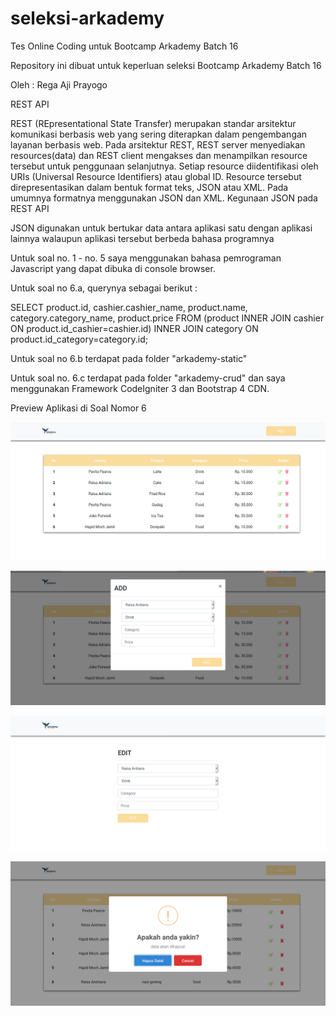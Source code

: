 # seleksi-arkademy
 Tes Online Coding untuk Bootcamp Arkademy Batch 16
 
 Repository ini dibuat untuk keperluan seleksi Bootcamp Arkademy Batch 16

 Oleh : Rega Aji Prayogo

 REST API

  REST (REpresentational State Transfer) merupakan standar arsitektur komunikasi berbasis web yang sering diterapkan dalam  pengembangan layanan berbasis web. Pada arsitektur REST, REST server menyediakan resources(data) dan REST client mengakses dan menampilkan resource tersebut untuk penggunaan selanjutnya. Setiap resource diidentifikasi oleh URIs (Universal Resource Identifiers) atau global ID. Resource tersebut direpresentasikan dalam bentuk format teks, JSON atau XML. Pada umumnya formatnya menggunakan JSON dan XML.
 Kegunaan JSON pada REST API

  JSON digunakan untuk bertukar data antara aplikasi satu dengan aplikasi lainnya walaupun aplikasi tersebut berbeda bahasa programnya

 Untuk soal no. 1 - no. 5 saya menggunakan bahasa pemrograman Javascript yang dapat dibuka di console browser.

 Untuk soal no 6.a, querynya sebagai berikut :

  SELECT product.id, cashier.cashier_name, product.name, category.category_name, product.price FROM (product INNER JOIN       cashier ON product.id_cashier=cashier.id) INNER JOIN category ON product.id_category=category.id;

 Untuk soal no 6.b terdapat pada folder "arkademy-static"

Untuk soal no. 6.c terdapat pada folder "arkademy-crud" dan saya menggunakan Framework CodeIgniter 3 dan Bootstrap 4 CDN.

 Preview Aplikasi di Soal Nomor 6

![alt text](seleksi-arkademy/arkademy-static/assets/img/ss1.png "image title")

![alt text](seleksi-arkademy/arkademy-static/assets/img/ss2.png "image title")

![alt text](seleksi-arkademy/arkademy-static/assets/img/ss3.png "image title")

![alt text](seleksi-arkademy/arkademy-static/assets/img/ss4.png "image title")
